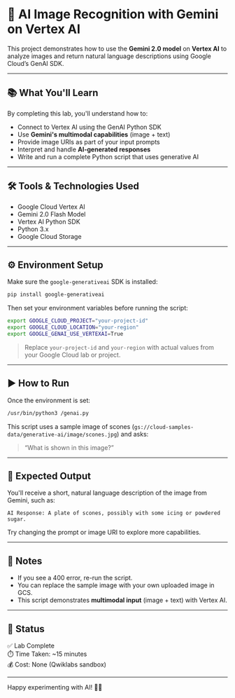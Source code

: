 
# 🧠 AI Image Recognition with Gemini on Vertex AI

This project demonstrates how to use the **Gemini 2.0 model** on **Vertex AI** to analyze images and return natural language descriptions using Google Cloud’s GenAI SDK.

---

## 📚 What You'll Learn

By completing this lab, you'll understand how to:

- Connect to Vertex AI using the GenAI Python SDK
- Use **Gemini's multimodal capabilities** (image + text)
- Provide image URIs as part of your input prompts
- Interpret and handle **AI-generated responses**
- Write and run a complete Python script that uses generative AI

---

## 🛠️ Tools & Technologies Used

- Google Cloud Vertex AI
- Gemini 2.0 Flash Model
- Vertex AI Python SDK
- Python 3.x
- Google Cloud Storage

---

## ⚙️ Environment Setup

Make sure the `google-generativeai` SDK is installed:

```bash
pip install google-generativeai
```

Then set your environment variables before running the script:

```bash
export GOOGLE_CLOUD_PROJECT="your-project-id"
export GOOGLE_CLOUD_LOCATION="your-region"
export GOOGLE_GENAI_USE_VERTEXAI=True
```

> Replace `your-project-id` and `your-region` with actual values from your Google Cloud lab or project.

---

## ▶️ How to Run

Once the environment is set:

```bash
/usr/bin/python3 /genai.py
```

This script uses a sample image of scones (`gs://cloud-samples-data/generative-ai/image/scones.jpg`) and asks:

> “What is shown in this image?”

---

## 🧪 Expected Output

You'll receive a short, natural language description of the image from Gemini, such as:

```
AI Response: A plate of scones, possibly with some icing or powdered sugar.
```

Try changing the prompt or image URI to explore more capabilities.

---

## 📝 Notes

- If you see a 400 error, re-run the script.
- You can replace the sample image with your own uploaded image in GCS.
- This script demonstrates **multimodal input** (image + text) with Vertex AI.

---

## 🏁 Status

✅ Lab Complete  
⏱️ Time Taken: ~15 minutes  
💰 Cost: None (Qwiklabs sandbox)

---

Happy experimenting with AI! 🤖✨

